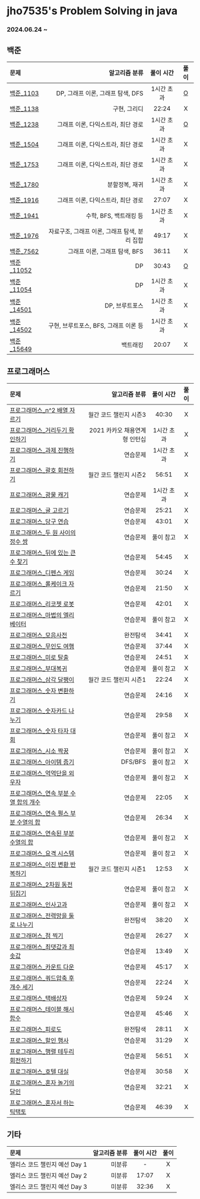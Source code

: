 # jho7535's Problem Solving in java

### 2024.06.24 ~

## 백준
| 문제                                                                                      |                     알고리즘 분류 | 풀이 시간  |                                                              풀이                                                               |
|:----------------------------------------------------------------------------------------|----------------------------:|:------:|:-----------------------------------------------------------------------------------------------------------------------------:|
| [백준_1103](https://www.acmicpc.net/problem/1103)                                         |     DP, 그래프 이론, 그래프 탐색, DFS | 1시간 초과 |                    [O](https://velog.io/@jho7535/%EB%B0%B1%EC%A4%80-JAVA-1103%EB%B2%88-%EA%B2%8C%EC%9E%84)                    |
| [백준_1138](https://www.acmicpc.net/problem/1138)                                         |                     구현, 그리디 | 22:24  |                                                               X                                                               |
| [백준_1238](https://www.acmicpc.net/problem/1238)                                         |        그래프 이론, 다익스트라, 최단 경로 | 1시간 초과 |                    [O](https://velog.io/@jho7535/%EB%B0%B1%EC%A4%80-JAVA-1238%EB%B2%88-%ED%8C%8C%ED%8B%B0)                    |
| [백준_1504](https://www.acmicpc.net/problem/1504)                                         |        그래프 이론, 다익스트라, 최단 경로 | 1시간 초과 |                     X                     |
| [백준_1753](https://www.acmicpc.net/problem/1753)                                         |        그래프 이론, 다익스트라, 최단 경로 | 1시간 초과 |                     X                     |
| [백준_1780](https://www.acmicpc.net/problem/1780)                                         |                    분할정복, 재귀 | 1시간 초과 |                     X                     |
| [백준_1916](https://www.acmicpc.net/problem/1916)                                         |        그래프 이론, 다익스트라, 최단 경로 | 27:07  |                     X                     |
| [백준_1941](https://www.acmicpc.net/problem/1941)                                         |             수학, BFS, 백트래킹 등 | 1시간 초과 |                     X                     |
| [백준_1976](https://www.acmicpc.net/problem/1976)                                         | 자료구조, 그래프 이론, 그래프 탐색, 분리 집합 | 49:17  |                                                               X                                                               |
| [백준_7562](https://www.acmicpc.net/problem/7562)                                         |         그래프 이론, 그래프 탐색, BFS | 36:11  |                     X                     |
| [백준_11052](https://www.acmicpc.net/problem/11052)                                       |                          DP | 30:43  | [O](https://velog.io/@jho7535/%EB%B0%B1%EC%A4%80-JAVA-11052%EB%B2%88-%EC%B9%B4%EB%93%9C-%EA%B5%AC%EB%A7%A4%ED%95%98%EA%B8%B0) |
| [백준_11054](https://www.acmicpc.net/problem/11054)                                       |                          DP | 1시간 초과 |                     X                     |
| [백준_14501](https://www.acmicpc.net/problem/14501)                                       |                   DP, 브루트포스 | 1시간 초과 |                                                               X                                                               |
| [백준_14502](https://www.acmicpc.net/problem/14502)                                       |    구현, 브루트포스, BFS, 그래프 이론 등 | 1시간 초과 |                     X                     |
| [백준_15649](https://www.acmicpc.net/problem/15649)                                       |                        백트래킹 | 20:07  |                     X                     |

## 프로그래머스
| 문제                                                                                                             |                                    알고리즘 분류 | 풀이 시간  |                                                              풀이                                                               |
|:---------------------------------------------------------------------------------------------------------------|-------------------------------------------:|:------:|:-----------------------------------------------------------------------------------------------------------------------------:|
| [프로그래머스_n^2 배열 자르기](https://school.programmers.co.kr/learn/courses/30/lessons/87390)                           |                              월간 코드 챌린지 시즌3 | 40:30  |                     X                     |
| [프로그래머스_거리두기 확인하기](https://school.programmers.co.kr/learn/courses/30/lessons/81302)                            |                         2021 카카오 채용연계형 인턴십 | 1시간 초과 |                     X                     |
| [프로그래머스_과제 진행하기](https://school.programmers.co.kr/learn/courses/30/lessons/176962)                             |                                       연습문제 | 1시간 초과 |                     X                     |
| [프로그래머스_괄호 회전하기](https://school.programmers.co.kr/learn/courses/30/lessons/76502)                              |                              월간 코드 챌린지 시즌2 | 56:51  |                     X                     |
| [프로그래머스_광물 캐기](https://school.programmers.co.kr/learn/courses/30/lessons/172927)                               |                                       연습문제 | 1시간 초과 |                     X                     |
| [프로그래머스_귤 고르기](https://school.programmers.co.kr/learn/courses/30/lessons/138476)                               |                                       연습문제 | 25:21  |                     X                     |
| [프로그래머스_당구 연습](https://school.programmers.co.kr/learn/courses/30/lessons/169198)                               |                                       연습문제 | 43:01  |                     X                     |
| [프로그래머스_두 원 사이의 정수 쌍](https://school.programmers.co.kr/learn/courses/30/lessons/181187)                        |                                       연습문제 | 풀이 참고  |                     X                     |
| [프로그래머스_뒤에 있는 큰 수 찾기](https://school.programmers.co.kr/learn/courses/30/lessons/154539)                        |                                       연습문제 | 54:45  |                     X                     |
| [프로그래머스_디펜스 게임](https://school.programmers.co.kr/learn/courses/30/lessons/142085)                              |                                       연습문제 | 30:24  |                     X                     |
| [프로그래머스_롤케이크 자르기](https://school.programmers.co.kr/learn/courses/30/lessons/132265)                            |                                       연습문제 | 21:50  |                     X                     |
| [프로그래머스_리코쳇 로봇](https://school.programmers.co.kr/learn/courses/30/lessons/169199)                              |                                       연습문제 | 42:01  |                     X                     |
| [프로그래머스_마법의 엘리베이터](https://school.programmers.co.kr/learn/courses/30/lessons/148653)                           |                                       연습문제 | 풀이 참고  |                     X                     |
| [프로그래머스_모음사전](https://school.programmers.co.kr/learn/courses/30/lessons/84512)                                 |                                       완전탐색 | 34:41  |                     X                     |
| [프로그래머스_무인도 여행](https://school.programmers.co.kr/learn/courses/30/lessons/154540)                              |                                       연습문제 | 37:44  |                     X                     |
| [프로그래머스_미로 탈출](https://school.programmers.co.kr/learn/courses/30/lessons/159993)                               |                                       연습문제 | 24:51  |                     X                     |
| [프로그래머스_부대복귀](https://school.programmers.co.kr/learn/courses/30/lessons/132266)                                |                                       연습문제 | 풀이 참고  |                     X                     |
| [프로그래머스_삼각 달팽이](https://school.programmers.co.kr/learn/courses/30/lessons/68645)                                |                              월간 코드 챌린지 시즌1 | 22:24  |                     X                     |
| [프로그래머스_숫자 변환하기](https://school.programmers.co.kr/learn/courses/30/lessons/154538)                             |                                       연습문제 | 24:16  |                     X                     |
| [프로그래머스_숫자카드 나누기](https://school.programmers.co.kr/learn/courses/30/lessons/135807)                            |                                       연습문제 | 29:58  |                     X                     |
| [프로그래머스_숫자 타자 대회](https://school.programmers.co.kr/learn/courses/30/lessons/136797)                            |                                       연습문제 | 풀이 참고  |                     X                     |
| [프로그래머스_시소 짝꿍](https://school.programmers.co.kr/learn/courses/30/lessons/152996)                               |                                       연습문제 | 풀이 참고  |                     X                     |
| [프로그래머스_아이템 줍기](https://school.programmers.co.kr/learn/courses/30/lessons/87694)                               |                                    DFS/BFS | 풀이 참고  |                     X                     |
| [프로그래머스_억억단을 외우자](https://school.programmers.co.kr/learn/courses/30/lessons/138475)                            |                                       연습문제 | 풀이 참고  |                     X                     |
| [프로그래머스_연속 부분 수열 합의 개수](https://school.programmers.co.kr/learn/courses/30/lessons/131701)                      |                                       연습문제 | 22:05  |                     X                     |
| [프로그래머스_연속 펄스 부분 수열의 합](https://school.programmers.co.kr/learn/courses/30/lessons/161988)                      |                                       연습문제 | 26:34  |                     X                     |
| [프로그래머스_연속된 부분 수열의 합](https://school.programmers.co.kr/learn/courses/30/lessons/178870)                        |                                       연습문제 | 풀이 참고  |                     X                     |
| [프로그래머스_요격 시스템](https://school.programmers.co.kr/learn/courses/30/lessons/181188)                              |                                       연습문제 | 풀이 참고  |                     X                     |
| [프로그래머스_이진 변환 반복하기](https://school.programmers.co.kr/learn/courses/30/lessons/70129)                           |                              월간 코드 챌린지 시즌1 | 12:53  |                     X                     |
| [프로그래머스_2차원 동전 뒤집기](https://school.programmers.co.kr/learn/courses/30/lessons/131703)                          |                                       연습문제 | 풀이 참고  |                     X                     |
| [프로그래머스_인사고과](https://school.programmers.co.kr/learn/courses/30/lessons/152995)                                |                                       연습문제 | 풀이 참고  |                     X                     |
| [프로그래머스_전력망을 둘로 나누기](https://school.programmers.co.kr/learn/courses/30/lessons/86971)                          |                                       완전탐색 | 38:20  |                     X                     |
| [프로그래머스_점 찍기](https://school.programmers.co.kr/learn/courses/30/lessons/140107)                                |                                       연습문제 | 26:27  |                     X                     |
| [프로그래머스_최댓값과 최솟값](https://school.programmers.co.kr/learn/courses/30/lessons/12939)                             |                                       연습문제 | 13:49  |                     X                     |
| [프로그래머스_카운트 다운](https://school.programmers.co.kr/learn/courses/30/lessons/131129)                              |                                       연습문제 | 45:17  |                     X                     |
| [프로그래머스_쿼드압축 후 개수 세기](https://school.programmers.co.kr/learn/courses/30/lessons/68936)                        |                                       연습문제 | 22:24  |                     X                     |
| [프로그래머스_택배상자](https://school.programmers.co.kr/learn/courses/30/lessons/131704)                                |                                       연습문제 | 59:24  |                     X                     |
| [프로그래머스_테이블 해시 함수](https://school.programmers.co.kr/learn/courses/30/lessons/147354)                           |                                       연습문제 | 45:46  |                     X                     |
| [프로그래머스_피로도](https://school.programmers.co.kr/learn/courses/30/lessons/87946)                                  |                                       완전탐색 | 28:11  |                     X                     |
| [프로그래머스_할인 행사](https://school.programmers.co.kr/learn/courses/30/lessons/131127)                               |                                       연습문제 | 31:29  |                     X                     |
| [프로그래머스_행렬 테두리 회전하기](https://school.programmers.co.kr/learn/courses/30/lessons/77485)                          |                                       연습문제 | 56:51  |                     X                     |
| [프로그래머스_호텔 대실](https://school.programmers.co.kr/learn/courses/30/lessons/155651)                               |                                       연습문제 | 30:58  |                     X                     |
| [프로그래머스_혼자 놀기의 달인](https://school.programmers.co.kr/learn/courses/30/lessons/131130)                           |                                       연습문제 | 32:21  |                     X                     |
| [프로그래머스_혼자서 하는 틱택토](https://school.programmers.co.kr/learn/courses/30/lessons/160585)                          |                                       연습문제 | 46:39  |                     X                     |


## 기타 
| 문제                                                                                      |                     알고리즘 분류 | 풀이 시간  |                                                              풀이                                                               |
|:----------------------------------------------------------------------------------------|----------------------------:|:------:|:-----------------------------------------------------------------------------------------------------------------------------:|
| 엘리스 코드 챌린지 예선 Day 1                                                                     |                         미분류 |   -    |                                                               X                                                               |
| 엘리스 코드 챌린지 예선 Day 2                                                                     |                         미분류 | 17:07  |                                                               X                                                               |
| 엘리스 코드 챌린지 예선 Day 3                                                                     |                         미분류 | 32:36  |                                                               X                                                               |

